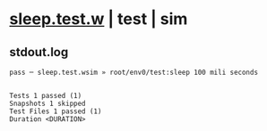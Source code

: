 # [sleep.test.w](../../../../../../examples/tests/sdk_tests/util/sleep.test.w) | test | sim

## stdout.log
```log
pass ─ sleep.test.wsim » root/env0/test:sleep 100 mili seconds
 
 
Tests 1 passed (1)
Snapshots 1 skipped
Test Files 1 passed (1)
Duration <DURATION>
```

